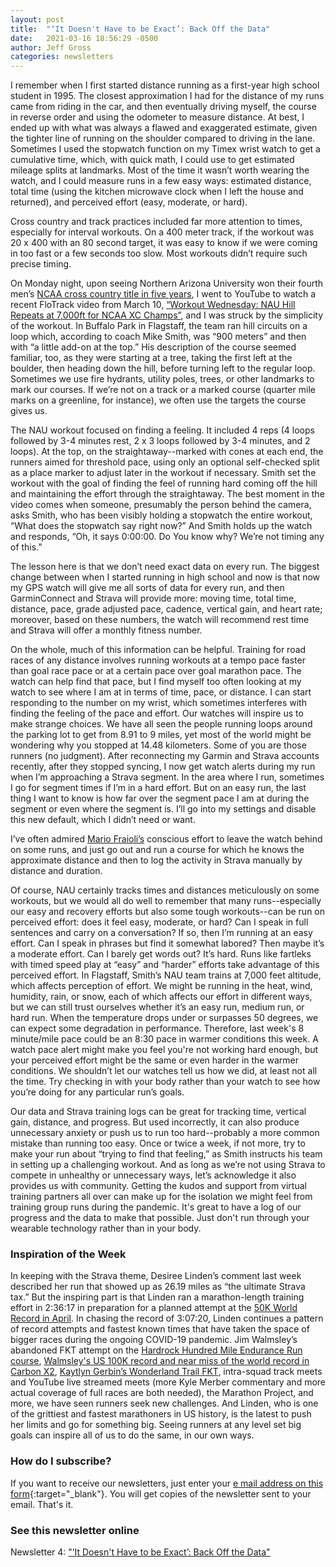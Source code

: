 ```yaml
---
layout: post
title:  "‘It Doesn't Have to be Exact’: Back Off the Data"
date:   2021-03-16 18:56:29 -0500
author: Jeff Gross
categories: newsletters
---
```

I remember when I first started distance running as a first-year high school student in 1995. The closest approximation I had for the distance of my runs came from riding in the car, and then eventually driving myself, the course in reverse order and using the odometer to measure distance. At best, I ended up with what was always a flawed and exaggerated estimate, given the tighter line of running on the shoulder compared to driving in the lane. Sometimes I used the stopwatch function on my Timex wrist watch to get a cumulative time, which, with quick math, I could use to get estimated mileage splits at landmarks. Most of the time it wasn’t worth wearing the watch, and I could measure runs in a few easy ways: estimated distance, total time (using the kitchen microwave clock when I left the house and returned), and perceived effort (easy, moderate, or hard).

Cross country and track practices included far more attention to times, especially for interval workouts. On a 400 meter track, if the workout was 20 x 400 with an 80 second target, it was easy to know if we were coming in too fast or a few seconds too slow. Most workouts didn’t require such precise timing.

On Monday night, upon seeing Northern Arizona University won their fourth men’s [NCAA cross country title in five years](https://youtu.be/vWSbBeXBlrc), I went to YouTube to watch a recent FloTrack video from March 10, [“Workout Wednesday: NAU Hill Repeats at 7,000ft for NCAA XC Champs”](https://youtu.be/GWHdEs8h8QQ), and I was struck by the simplicity of the workout. In Buffalo Park in Flagstaff, the team ran hill circuits on a loop which, according to coach Mike Smith, was “900 meters” and then with “a little add-on at the top.” His description of the course seemed familiar, too, as they were starting at a tree, taking the first left at the boulder, then heading down the hill, before turning left to the regular loop. Sometimes we use fire hydrants, utility poles, trees, or other landmarks to mark our courses. If we’re not on a track or a marked course (quarter mile marks on a greenline, for instance), we often use the targets the course gives us.

The NAU workout focused on finding a feeling. It included 4 reps (4 loops followed by 3-4 minutes rest, 2 x 3 loops followed by 3-4 minutes, and 2 loops). At the top, on the straightaway--marked with cones at each end, the runners aimed for threshold pace, using only an optional self-checked split as a place marker to adjust later in the workout if necessary. Smith set the workout with the goal of finding the feel of running hard coming off the hill and maintaining the effort through the straightaway. The best moment in the video comes when someone, presumably the person behind the camera, asks Smith, who has been visibly holding a stopwatch the entire workout, “What does the stopwatch say right now?” And Smith holds up the watch and responds, “Oh, it says 0:00:00. Do You know why? We’re not timing any of this.”

The lesson here is that we don’t need exact data on every run. The biggest change between when I started running in high school and now is that now my GPS watch will give me all sorts of data for every run, and then GarminConnect and Strava will provide more: moving time, total time, distance, pace, grade adjusted pace, cadence, vertical gain, and heart rate; moreover, based on these numbers, the watch will recommend rest time and Strava will offer a monthly fitness number.

On the whole, much of this information can be helpful. Training for road races of any distance involves running workouts at a tempo pace faster than goal race pace or at a certain pace over goal marathon pace. The watch can help find that pace, but I find myself too often looking at my watch to see where I am at in terms of time, pace, or distance. I can start responding to the number on my wrist, which sometimes interferes with finding the feeling of the pace and effort. Our watches will inspire us to make strange choices. We have all seen the people running loops around the parking lot to get from 8.91 to 9 miles, yet most of the world might be wondering why you stopped at 14.48 kilometers. Some of you are those runners (no judgment). After reconnecting my Garmin and Strava accounts recently, after they stopped syncing, I now get watch alerts during my run when I’m approaching a Strava segment. In the area where I run, sometimes I go for segment times if I’m in a hard effort. But on an easy run, the last thing I want to know is how far over the segment pace I am at during the segment or even where the segment is. I’ll go into my settings and disable this new default, which I didn’t need or want.

I’ve often admired [Mario Fraioli’s](https://themorningshakeout.com/) conscious effort to leave the watch behind on some runs, and just go out and run a course for which he knows the approximate distance and then to log the activity in Strava manually by distance and duration.

Of course, NAU certainly tracks times and distances meticulously on some workouts, but we would all do well to remember that many runs--especially our easy and recovery efforts but also some tough workouts--can be run on perceived effort: does it feel easy, moderate, or hard? Can I speak in full sentences and carry on a conversation? If so, then I’m running at an easy effort. Can I speak in phrases but find it somewhat labored? Then maybe it’s a moderate effort. Can I barely get words out? It’s hard. Runs like fartleks with timed speed play at “easy” and “harder” efforts take advantage of this perceived effort. In Flagstaff, Smith’s NAU team trains at 7,000 feet altitude, which affects perception of effort. We might be running in the heat, wind, humidity, rain, or snow, each of which affects our effort in different ways, but we can still trust ourselves whether it’s an easy run, medium run, or hard run. When the temperature drops under or surpasses 50 degrees, we can expect some degradation in performance. Therefore, last week's 8 minute/mile pace could be an 8:30 pace in warmer conditions this week. A watch pace alert might make you feel you're not working hard enough, but your perceived effort might be the same or even harder in the warmer conditions. We shouldn’t let our watches tell us how we did, at least not all the time. Try checking in with your body rather than your watch to see how you’re doing for any particular run’s goals.

Our data and Strava training logs can be great for tracking time, vertical gain, distance, and progress. But used incorrectly, it can also produce unnecessary anxiety or push us to run too hard--probably a more common mistake than running too easy. Once or twice a week, if not more, try to make your run about “trying to find that feeling,” as Smith instructs his team in setting up a challenging workout. And as long as we’re not using Strava to compete in unhealthy or unnecessary ways, let’s acknowledge it also provides us with community. Getting the kudos and support from virtual training partners all over can make up for the isolation we might feel from training group runs during the pandemic. It's great to have a log of our progress and the data to make that possible. Just don't run through your wearable technology rather than in your body.

### Inspiration of the Week
In keeping with the Strava theme, Desiree Linden’s comment last week described her run that showed up as 26.19 miles as “the ultimate Strava tax.” But the inspiring part is that Linden ran a marathon-length training effort in 2:36:17 in preparation for a planned attempt at the [50K World Record in April](https://www.runnersworld.com/news/a35771717/des-linden-50k-world-record-attempt/). In chasing the record of 3:07:20, Linden continues a pattern of record attempts and fastest known times that have taken the space of bigger races during the ongoing COVID-19 pandemic. Jim Walmsley’s abandoned FKT attempt on the [Hardrock Hundred Mile Endurance Run course](https://youtu.be/o54Egb3z3Lg), [Walmsley's US 100K record and near miss of the world record in Carbon X2](https://youtu.be/-8Tzynp-cqs), [Kaytlyn Gerbin’s Wonderland Trail FKT](https://youtu.be/85yco0i0Y3I), intra-squad track meets and YouTube live streamed meets (more Kyle Merber commentary and more actual coverage of full races are both needed), the Marathon Project, and more, we have seen runners seek new challenges. And Linden, who is one of the grittiest and fastest marathoners in US history, is the latest to push her limits and go for something big. Seeing runners at any level set big goals can inspire all of us to do the same, in our own ways.

### How do I subscribe?

If you want to receive our newsletters, just enter your [e mail address on this form](https://forms.gle/NHEsBP1wo11yYrZj7){:target="_blank"}. You will get copies of the newsletter sent to your email. That's it.

### See this newsletter online

Newsletter 4: ["‘It Doesn't Have to be Exact’: Back Off the Data"]()
